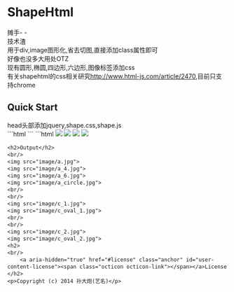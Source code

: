<h1>ShapeHtml</h1>
摊手- -<br/>
技术渣<br/>
用于div,image图形化,省去切图,直接添加class属性即可<br/>好像也没多大用处OTZ<br/>
现有圆形,椭圆,四边形,六边形,图像标签添加css<br/>
有关shapehtml的css相关研究<a href="http://www.html-js.com/article/2470">http://www.html-js.com/article/2470</a>,目前只支持chrome
<h2>Quick Start</h2>
head头部添加jquery,shape.css,shape.js<br/>
```html
<script src="http://code.jquery.com/jquery-2.1.1.js"></script>
<link href="css/shape.css" rel="stylesheet"/>
<script src="js/shape.js"></script>
```
```html
<img class="shape_circle" src="img/shape_circle/jpg">
<img class="shape_oval" src="img/shape_circle/jpg"/>
<img class="shape_side_four" src="img/shape_circle/jpg">
<img class="shape_side_six" src="img/shape_circle/jpg">

```
<h2>Output</h2>
<br/>
<img src="image/a.jpg">
<img src="image/a_4.jpg">
<img src="image/a_6.jpg">
<img src="image/a_circle.jpg">
<br/>
<br/>
<img src="image/c_1.jpg">
<img src="image/c_oval_1.jpg">
<br/>
<br/>
<img src="image/c_2.jpg">
<img src="image/c_oval_2.jpg">
<h2>
<br/>
	<a aria-hidden="true" href="#license" class="anchor" id="user-content-license"><span class="octicon octicon-link"></span></a>License
</h2>
<p>Copyright (c) 2014 孙大炮(艺名)</p>
